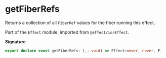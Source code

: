 # getFiberRefs

Returns a collection of all `FiberRef` values for the fiber running this
effect.

Part of the `Effect` module, imported from `@effect/io/Effect`.

**Signature**

```ts
export declare const getFiberRefs: (_: void) => Effect<never, never, FiberRefs.FiberRefs>
```
